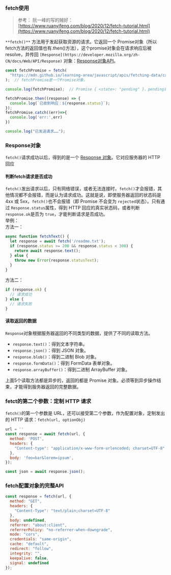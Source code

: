 ### fetch使用
> 参考：
> 阮一峰的写的贼好：[https://www.ruanyifeng.com/blog/2020/12/fetch-tutorial.html](https://www.ruanyifeng.com/blog/2020/12/fetch-tutorial.html)

`**fetch()**` 方法用于发起获取资源的请求。它返回一个 Promise对象（所以fetch方法的返回值也有.then()方法），这个promise对象会在请求响应后被 resolve，并传回 `[Response](https://developer.mozilla.org/zh-CN/docs/Web/API/Response)` 对象：[Response对象API](https://developer.mozilla.org/zh-CN/docs/Web/API/Response)。
```javascript
const fetchPromise = fetch(
  "https://mdn.github.io/learning-area/javascript/apis/fetching-data/can-store/products.json",
);	// fetchPromise是一个Promise对象，

console.log(fetchPromise);	// Promise { <state>: "pending" }，pending状态表示请求操作仍在进行。

fetchPromise.then((response) => {
  console.log(`已收到响应：${response.status}`);
});
fetchPromise.catch((err)=>{
  console.log('err:',err)
})

console.log("已发送请求……");
```

### Response对象
`fetch()`请求成功以后，得到的是一个 [Response 对象](https://developer.mozilla.org/en-US/docs/Web/API/Response)。它对应服务器的 HTTP 回应
#### 判断fetch请求是否成功
`fetch()`发出请求以后，只有网络错误，或者无法连接时，`fetch()`才会报错，其他情况都不会报错，而是认为请求成功。这就是说，即使服务器返回的状态码是 4xx 或 5xx，`fetch()`也不会报错（即 Promise 不会变为 `rejected`状态）。只有通过 `Response.status`属性，得到 HTTP 回应的真实状态码，或者判断 `response.ok`是否为 `true`，才能判断请求是否成功。<br />举例：<br />方法一：
```javascript
async function fetchText() {
  let response = await fetch('/readme.txt');
  if (response.status >= 200 && response.status < 300) {
    return await response.text();
  } else {
    throw new Error(response.statusText);
  }
}
```
方法二：
```javascript
if (response.ok) {
  // 请求成功
} else {
  // 请求失败
}
```
#### 读取返回的数据
`Response`对象根据服务器返回的不同类型的数据，提供了不同的读取方法。

- `response.text()`：得到文本字符串。
- `response.json()`：得到 JSON 对象。
- `response.blob()`：得到二进制 Blob 对象。
- `response.formData()`：得到 FormData 表单对象。
- `response.arrayBuffer()`：得到二进制 ArrayBuffer 对象。

上面5个读取方法都是异步的，返回的都是 Promise 对象。必须等到异步操作结束，才能得到服务器返回的完整数据。
### fetct的第二个参数：定制 HTTP 请求
`fetch()`的第一个参数是 URL，还可以接受第二个参数，作为配置对象，定制发出的 HTTP 请求：`fetch(url, optionObj)`
```javascript
url = ''
const response = await fetch(url, {
  method: 'POST',
  headers: {
    "Content-type": "application/x-www-form-urlencoded; charset=UTF-8",
  },
  body: 'foo=bar&lorem=ipsum',
});

const json = await response.json();
```
### fetch配置对象的完整API
```javascript
const response = fetch(url, {
  method: "GET",
  headers: {
    "Content-Type": "text/plain;charset=UTF-8"
  },
  body: undefined,
  referrer: "about:client",
  referrerPolicy: "no-referrer-when-downgrade",
  mode: "cors", 
  credentials: "same-origin",
  cache: "default",
  redirect: "follow",
  integrity: "",
  keepalive: false,
  signal: undefined
});
```
